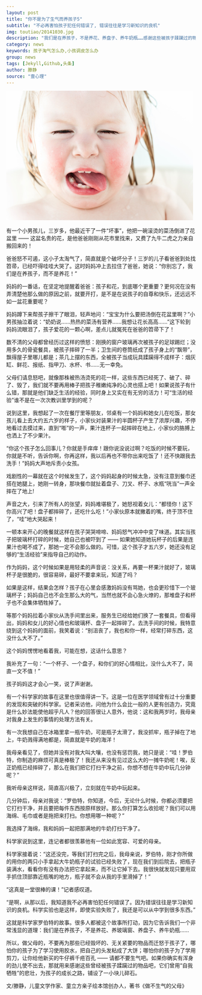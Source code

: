 ```yaml
---
layout: post
title: "你不是为了生气而养孩子5"
subtitle: "不必再害怕孩子犯任何错误了, 错误往往是学习新知识的良机"
img: toutiao/20141030.jpg
description: "我们是在养孩子，不是养花、养盘子、养牛奶瓶……感谢这些被孩子蹂躏过的物品吧，它们为孩子的成长之路，铺设了一小块儿碎石。"
category: news
keywords: 孩子淘气怎么办,小孩调皮怎么办
group: news
tags: [Jekyll,Github,头条]
author: 滕静
source: "壹心理"
---
```

<img src="/images/toutiao/20141030.jpg" alt="" />

有一个小男孩儿，三岁多，他最近干了一件“坏事”，他把一碗滚烫的菜汤倒进了花盆里 —— 这盆名贵的花，是他爸爸刚刚从花市里找来，又费了九牛二虎之力亲自搬回来的！

爸爸怒不可遏，这小子太淘气了，简直就是个破坏分子！三岁的儿子看爸爸到处找笤帚，已经吓得哇哇大哭了。这时妈妈冲上去拉住了爸爸，她说：“你别忘了，我们是在养孩子，而不是养花！”

妈妈的一番话，在坚定地提醒着爸爸：孩子和花，到底哪个更重要？更何况在没有弄清楚他那么做的原因之前，就要开打，是不是在说孩子的自尊和快乐，还远远不如一盆花重要呢？

妈妈蹲下来帮孩子擦干了眼泪，轻声地问：“宝宝为什么要把汤倒在花盆里啊？”小男孩抽泣着说：“奶奶说……热热的菜汤有营养……我想让花长高高……”这下轮到妈妈流眼泪了，孩子爱花的一颗心啊，差点儿就冤死在爸爸的笤帚下了！

数不清的父母都曾经历过这样的愤怒：刚换的窗户玻璃再次被孩子的足球踢烂；没用多久的骨瓷餐具，被孩子摔碎了一半；卫生间的卷筒纸成了孩子身上的“飘带”，飘得屋子里哪儿都是；茶几上摆的东西，全被孩子当成玩具蹂躏得不成样子：烟灰缸、鲜花、报纸、指甲刀、水杯、书……无一幸免。

父母们请息怒吧，就像那株被热汤烫死的花一样，这些东西已经死了、破了、碎了、毁了，我们就不要再用棒子把孩子稚嫩纯净的心灵也搭上吧！如果说孩子有什么错，那就是他们缺乏生活的经验，同时身上又实在有无穷的活力！可“生活的经验”谁不是在一次次教训里学到的呢？

说到这里，我想起了一次在餐厅里等朋友，邻桌有一个妈妈和她女儿在吃饭，那女孩儿看上去大约五六岁的样子，小家伙对装果汁的半圆杯子产生了浓厚兴趣，不停地看过去摸过来，直到“嘭”的一声，果汁连杯子一起摔碎在地上，小家伙的胳膊上也洒上了不少果汁。

“你这个孩子怎么回事儿？你就是手痒痒！跟你说没说过啊？吃饭的时候不要玩，你就是不听，告诉你啊，你再这样，我以后再也不带你出来吃饭了！还不快跟我去洗手！”妈妈大声地斥责小女孩。

戏剧性的一幕就在这个时候发生了，这个妈妈起身的时候太急，没有注意到餐巾还搭在她腿上，她刚一转身，那块餐巾就扯着盘子、刀叉、杯子、水瓶“咣当”一声全摔在了地上!

声音之大，引来了所有人的张望，妈妈难堪极了，她怒视着女儿：“都怪你！这下你高兴了吧！盘子都摔碎了，还吃什么吃！”小家伙原本就撇着的嘴，终于顶不住了，“哇”地大哭起来！

一顿本来开心的晚餐就这样在孩子哭哭啼啼、妈妈怒气冲冲中变了味道。其实当孩子把玻璃杯打碎的时候，她自己也被吓到了 —— 如果她知道她玩杯子的后果是连果汁也喝不成了，那她一定不会那么做的。可惜，这个孩子才五六岁，她还没有足够的“生活经验”来指导自己的动作。

作为妈妈，这个时候如果是用轻柔的声音说：没关系，再要一杯果汁就好了，玻璃杯子是很脆的，很容易碎，最好不要拿来玩，知道了吗？

如果是这样，结果会怎样？孩子在心里会感激妈妈没有骂她，也会更珍惜下一个玻璃杯子；妈妈自己也不会生那么大的气，当然也就不会心急火燎的，那堆盘子和杯子也不会集体牺牲掉了。

等那个妈妈拉着小家伙从洗手间里出来，服务生已经给她们换了一套餐具，但看得出，妈妈和女儿的好心情也和玻璃杯、盘子一起摔碎了。去洗手间的时候，我特意绕到这个妈妈的面前，我笑着说：“别沮丧了，我也和你一样，经常打碎东西，这没什么大不了。”

这个妈妈愣愣地看着我，可能在想，这话什么意思？

我补充了一句：“一个杯子、一个盘子，和你们的好心情相比，没什么大不了，简直一文不值！”

孩子妈妈这才会心一笑，说了声谢谢。

有一个科学家的故事在这里也很值得讲一下。这是一位在医学领域曾有过十分重要的发现和突破的科学家。记者采访他，问他为什么会比一般的人更有创造力，究竟是什么妙法能使他超乎凡人？他的回答很让人意外，他说：这和我两岁时，我母亲对我身上发生的事情的处理方法有关。

有一次我想自己在冰箱里拿一瓶牛奶，可是瓶子太滑了，我没抓牢，瓶子掉在了地上，牛奶溅得满地都是，简直就是牛奶的海洋！

我母亲看见了，但她并没有对我大叫大嚷，也没有惩罚我，她只是说：“哇！罗伯特，你制造的麻烦可真是棒极了！我还从来没有见过这么大的一摊牛奶呢！唉，反正奶瓶已经摔碎了，那么在我们把它打扫干净之前，你想不想在牛奶中玩几分钟呢？”

我听母亲这样说，简直高兴极了，立刻就在牛奶中玩起来。

几分钟后，母亲对我说：“罗伯特，你知道，今后，无论什么时候，你都必须要把它打扫干净，并且要把每件东西按原样放好。那么你打算怎么收拾呢？我们可以用海绵、毛巾或者是拖把来打扫。你想用哪一种呢？”

我选择了海绵，我和妈妈一起把那满地的牛奶打扫干净了。

科学家说到这里，连记者都很羡慕他有一位如此宽容、可爱的母亲。

科学家接着说：“这还没完，等我们打扫完之后，我母亲说，罗伯特，刚才你所做的用你的两只小手拿起大牛奶瓶子的试验已经失败了，现在我们到后院去，把瓶子装满水，看看你有没有办法把它拿起来，而不让它掉下去。我很快就发现只要用双手抓住顶部靠近瓶嘴的地方，瓶子就不会从我的手里滑掉了！”

“这真是一堂很棒的课！”记者感叹道。

“是啊，从那以后，我知道我不必再害怕犯任何错误了。因为错误往往是学习新知识的良机。科学实验也是这样，即使实验失败了，我还是可以从中学到很多东西。”

这就是科学家罗伯特的故事。很多人都被这个故事所打动，因为它告诉我们一个非常浅显的道理：我们是在养孩子，不是养花、养玻璃窗、养盘子、养牛奶瓶……

所以，做父母的，不要再为那些已经毁坏的、无关紧要的物品而迁怒于孩子了，哪怕你的孩子为了学习使用胶水，把自己的头发粘成了大饼；哪怕你的孩子为了学用剪刀，让你给他新买的牛仔裤千疮百孔 —— 请都不要生气吧。如果你确实有浑身的劲儿使不出去，那就用来感谢这些曾经被孩子蹂躏过的物品吧，它们曾用“自我牺牲”的悲壮，为孩子的成长之路，铺设了一小块儿碎石。

文/滕静，儿童文学作家、童立方亲子绘本馆创办人，著书《做不生气的父母》